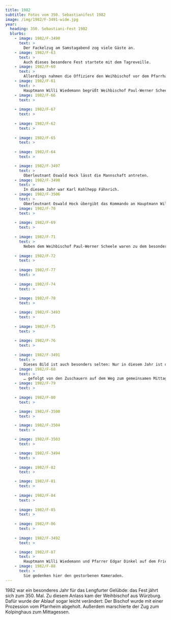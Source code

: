 ```yaml
---
title: 1982
subtitle: Fotos vom 350. Sebastianifest 1982
image: /img/1982/F-3491-wide.jpg
year:
  heading: 350. Sebastiani-Fest 1982
  blurbs:
    - image: 1982/F-3490
      text: >
        Der Fackelzug am Samstagabend zog viele Gäste an.
    - image: 1982/F-63
      text: >
        Auch dieses besondere Fest startete mit dem Tagreveille.
    - image: 1982/F-60
      text: >
        Allerdings nahmen die Offiziere den Weihbischof vor dem Pfarrhaus in Empfang.
    - image: 1982/F-61
      text: >
        Hauptmann Willi Wiedemann begrüßt Weihbischof Paul-Werner Scheele und Pfarrer Edgar Dinkel.
    - image: 1982/F-66
      text: >
        
    - image: 1982/F-67
      text: >
        
    - image: 1982/F-62
      text: >
        
    - image: 1982/F-65
      text: >
        
    - image: 1982/F-64
      text: >

    - image: 1982/F-3497
      text: >
        Oberleutnant Oswald Hock lässt die Mannschaft antreten.
    - image: 1982/F-3498
      text: >
        In diesem Jahr war Karl Kohlhepp Fähnrich.
    - image: 1982/F-3506
      text: >
        Oberleutnant Oswald Hock übergibt das Kommando an Hauptmann Willi Wiedemann.
    - image: 1982/F-70
      text: >
        
    - image: 1982/F-69
      text: >
        
    - image: 1982/F-71
      text: >
        Neben dem Weihbischof Paul-Werner Scheele waren zu dem besonderen Gottesdienst noch viele Geistliche versammelt.
        
    - image: 1982/F-72
      text: >
        
    - image: 1982/F-77
      text: >
        
    - image: 1982/F-74
      text: >
        
    - image: 1982/F-78
      text: >

    - image: 1982/F-3493
      text: >
        
    - image: 1982/F-75
      text: >
        
    - image: 1982/F-76
      text: >
        
    - image: 1982/F-3491
      text: >
        Dieses Bild ist auch besonders selten: Nur in diesem Jahr ist der Festzug ans Kolpinghaus marschiert …
    - image: 1982/F-68
      text: >
        … gefolgt von den Zuschauern auf dem Weg zum gemeinsamen Mittagessen.
    - image: 1982/F-79
      text: >
        
    - image: 1982/F-80
      text: >

    - image: 1982/F-3500
      text: >

    - image: 1982/F-3504
      text: >

    - image: 1982/F-3503
      text: >

    - image: 1982/F-3494
      text: >
        
    - image: 1982/F-82
      text: >

    - image: 1982/F-81
      text: >
        
    - image: 1982/F-84
      text: >
        
    - image: 1982/F-85
      text: >
        
    - image: 1982/F-86
      text: >
        
    - image: 1982/F-3492
      text: >        

    - image: 1982/F-87
      text: >    
        Hauptmann Willi Wiedemann und Pfarrer Edgar Dinkel auf dem Friedhof beim Kriegerdenkmal.
    - image: 1982/F-88
      text: >   
        Sie gedenken hier den gestorbenen Kameraden.
---
```


1982 war ein besonderes  Jahr für das Lengfurter Gelübde: das Fest jährt sich zum 350. Mal. Zu diesem Anlass kam der Weihbischof aus Würzburg. Dafür wurde der Ablauf sogar leicht verändert: Der Bischof wurde mit einer Prozession vom Pfarrheim abgeholt. Außerdem marschierte der Zug zum Kolpinghaus zum Mittagessen.
